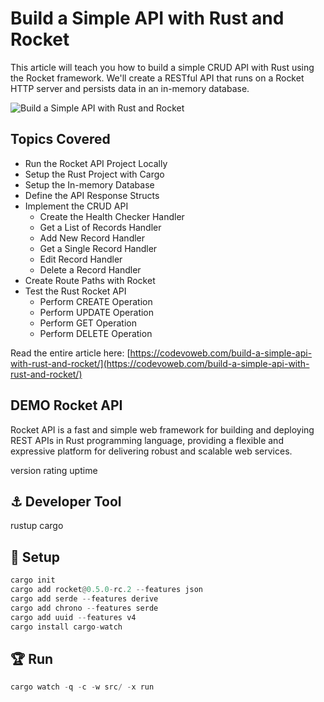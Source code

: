 # Build a Simple API with Rust and Rocket

This article will teach you how to build a simple CRUD API with Rust using the Rocket framework. We'll create a RESTful API that runs on a Rocket HTTP server and persists data in an in-memory database.

![Build a Simple API with Rust and Rocket](https://codevoweb.com/wp-content/uploads/2023/01/Build-a-Simple-API-with-Rust-and-Rocket.webp)

## Topics Covered

- Run the Rocket API Project Locally
- Setup the Rust Project with Cargo
- Setup the In-memory Database
- Define the API Response Structs
- Implement the CRUD API
    - Create the Health Checker Handler
    - Get a List of Records Handler
    - Add New Record Handler
    - Get a Single Record Handler
    - Edit Record Handler
    - Delete a Record Handler
- Create Route Paths with Rocket
- Test the Rust Rocket API
    - Perform CREATE Operation
    - Perform UPDATE Operation
    - Perform GET Operation
    - Perform DELETE Operation

Read the entire article here: [https://codevoweb.com/build-a-simple-api-with-rust-and-rocket/](https://codevoweb.com/build-a-simple-api-with-rust-and-rocket/)



## DEMO Rocket API
Rocket API is a fast and simple web framework for building and deploying REST APIs in Rust programming language, providing a flexible and expressive platform for delivering robust and scalable web services.

version rating uptime

## ⚓ Developer Tool
rustup
cargo
## 🚀 Setup
```rust
cargo init
cargo add rocket@0.5.0-rc.2 --features json
cargo add serde --features derive
cargo add chrono --features serde
cargo add uuid --features v4
cargo install cargo-watch
```
## 🏆 Run
```rust
cargo watch -q -c -w src/ -x run
```